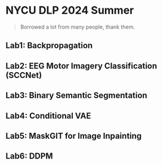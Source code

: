 # NYCU DLP 2024 Summer

> Borrowed a lot from many people, thank them.

## Lab1: Backpropagation
## Lab2: EEG Motor Imagery Classification (SCCNet)
## Lab3: Binary Semantic Segmentation
## Lab4: Conditional VAE
## Lab5: MaskGIT for Image Inpainting
## Lab6: DDPM